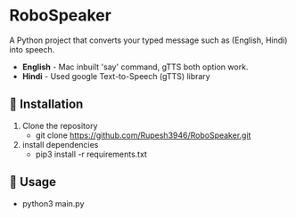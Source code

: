 # RoboSpeaker
A Python project that converts your typed message such as (English, Hindi) into speech.
 - **English** - Mac inbuilt 'say' command, gTTS both option work. 
 - **Hindi** - Used google Text-to-Speech (gTTS) library

## 🔧 Installation
1. Clone the repository 
   - git clone https://github.com/Rupesh3946/RoboSpeaker.git
2. install dependencies
   - pip3 install -r requirements.txt

## 🚀 Usage
- python3 main.py